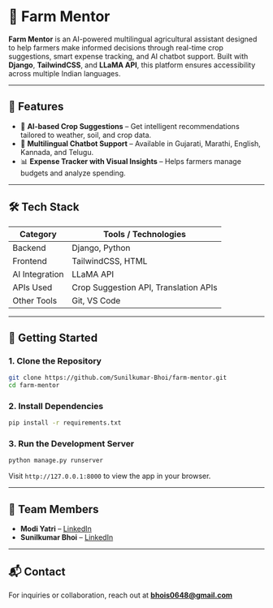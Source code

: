 # 🚜 Farm Mentor

**Farm Mentor** is an AI-powered multilingual agricultural assistant designed to help farmers make informed decisions through real-time crop suggestions, smart expense tracking, and AI chatbot support. Built with **Django**, **TailwindCSS**, and **LLaMA API**, this platform ensures accessibility across multiple Indian languages.

---

## 🌟 Features

- 🌾 **AI-based Crop Suggestions** – Get intelligent recommendations tailored to weather, soil, and crop data.
- 💬 **Multilingual Chatbot Support** – Available in Gujarati, Marathi, English, Kannada, and Telugu.
- 📊 **Expense Tracker with Visual Insights** – Helps farmers manage budgets and analyze spending.

---

## 🛠 Tech Stack

| Category        | Tools / Technologies                      |
|-----------------|-------------------------------------------|
| Backend         | Django, Python                            |
| Frontend        | TailwindCSS, HTML                         |
| AI Integration  | LLaMA API                                 |
| APIs Used       | Crop Suggestion API, Translation APIs     |
| Other Tools     | Git, VS Code                              |

---

## 🚀 Getting Started

### 1. Clone the Repository

```bash
git clone https://github.com/Sunilkumar-Bhoi/farm-mentor.git
cd farm-mentor
```

### 2. Install Dependencies

```bash
pip install -r requirements.txt
```

### 3. Run the Development Server

```bash
python manage.py runserver
```

Visit `http://127.0.0.1:8000` to view the app in your browser.

---

## 🤝 Team Members

- **Modi Yatri** – [LinkedIn](https://linkedin.com/in/yatri-modi-607825315)
- **Sunilkumar Bhoi** – [LinkedIn](https://linkedin.com/in/sunilbhoi)

---

## 📬 Contact

For inquiries or collaboration, reach out at **[bhois0648@gmail.com](mailto:bhois0648@gmail.com)**

